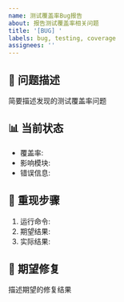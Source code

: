 ```yaml
---
name: 测试覆盖率Bug报告
about: 报告测试覆盖率相关问题
title: '[BUG] '
labels: bug, testing, coverage
assignees: ''
---
```


## 🐛 问题描述
简要描述发现的测试覆盖率问题

## 📊 当前状态
- 覆盖率:
- 影响模块:
- 错误信息:

## 🔄 重现步骤
1. 运行命令:
2. 期望结果:
3. 实际结果:

## 🎯 期望修复
描述期望的修复结果
